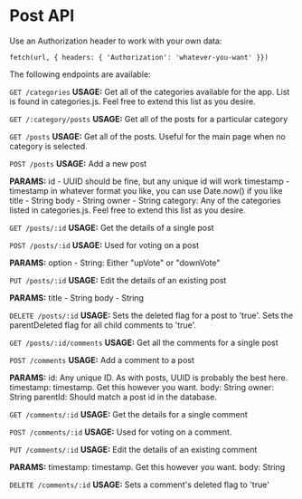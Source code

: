 # Post API

Use an Authorization header to work with your own data:

`fetch(url, { headers: { 'Authorization': 'whatever-you-want' }})`

The following endpoints are available:

`GET /categories`
  **USAGE:**
    Get all of the categories available for the app. List is found in categories.js.
    Feel free to extend this list as you desire.

`GET /:category/posts`
  **USAGE:**
    Get all of the posts for a particular category

`GET /posts`
  **USAGE:**
    Get all of the posts. Useful for the main page when no category is selected.

`POST /posts`
  **USAGE:**
    Add a new post

  **PARAMS:**
    id - UUID should be fine, but any unique id will work
    timestamp - timestamp in whatever format you like, you can use Date.now() if you like
    title - String
    body - String
    owner - String
    category: Any of the categories listed in categories.js. Feel free to extend this list as you desire.

`GET /posts/:id`
  **USAGE:**
    Get the details of a single post

`POST /posts/:id`
  **USAGE:**
    Used for voting on a post

  **PARAMS:**
    option - String: Either "upVote" or "downVote"

`PUT /posts/:id`
  **USAGE:**
    Edit the details of an existing post

  **PARAMS:**
    title - String
    body - String

`DELETE /posts/:id`
  **USAGE:**
    Sets the deleted flag for a post to 'true'.
    Sets the parentDeleted flag for all child comments to 'true'.

`GET /posts/:id/comments`
  **USAGE:**
    Get all the comments for a single post

`POST /comments`
  **USAGE:**
    Add a comment to a post

  **PARAMS:**
    id: Any unique ID. As with posts, UUID is probably the best here.
    timestamp: timestamp. Get this however you want.
    body: String
    owner: String
    parentId: Should match a post id in the database.

`GET /comments/:id`
  **USAGE:**
    Get the details for a single comment

`POST /comments/:id`
  **USAGE:**
    Used for voting on a comment.

`PUT /comments/:id`
  **USAGE:**
    Edit the details of an existing comment

  **PARAMS:**
    timestamp: timestamp. Get this however you want.
    body: String

`DELETE /comments/:id`
  **USAGE:**
    Sets a comment's deleted flag to 'true'
